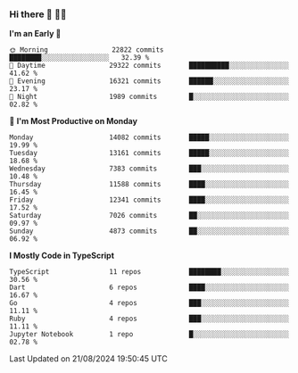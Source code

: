 ### Hi there 👋 🧑‍💻



<!--START_SECTION:waka-->
**I'm an Early 🐤** 

```text
🌞 Morning                22822 commits       ████████░░░░░░░░░░░░░░░░░   32.39 % 
🌆 Daytime                29322 commits       ██████████░░░░░░░░░░░░░░░   41.62 % 
🌃 Evening                16321 commits       ██████░░░░░░░░░░░░░░░░░░░   23.17 % 
🌙 Night                  1989 commits        █░░░░░░░░░░░░░░░░░░░░░░░░   02.82 % 
```
📅 **I'm Most Productive on Monday** 

```text
Monday                   14082 commits       █████░░░░░░░░░░░░░░░░░░░░   19.99 % 
Tuesday                  13161 commits       █████░░░░░░░░░░░░░░░░░░░░   18.68 % 
Wednesday                7383 commits        ███░░░░░░░░░░░░░░░░░░░░░░   10.48 % 
Thursday                 11588 commits       ████░░░░░░░░░░░░░░░░░░░░░   16.45 % 
Friday                   12341 commits       ████░░░░░░░░░░░░░░░░░░░░░   17.52 % 
Saturday                 7026 commits        ██░░░░░░░░░░░░░░░░░░░░░░░   09.97 % 
Sunday                   4873 commits        ██░░░░░░░░░░░░░░░░░░░░░░░   06.92 % 
```


**I Mostly Code in TypeScript** 

```text
TypeScript               11 repos            ████████░░░░░░░░░░░░░░░░░   30.56 % 
Dart                     6 repos             ████░░░░░░░░░░░░░░░░░░░░░   16.67 % 
Go                       4 repos             ███░░░░░░░░░░░░░░░░░░░░░░   11.11 % 
Ruby                     4 repos             ███░░░░░░░░░░░░░░░░░░░░░░   11.11 % 
Jupyter Notebook         1 repo              █░░░░░░░░░░░░░░░░░░░░░░░░   02.78 % 
```




 Last Updated on 21/08/2024 19:50:45 UTC
<!--END_SECTION:waka-->


